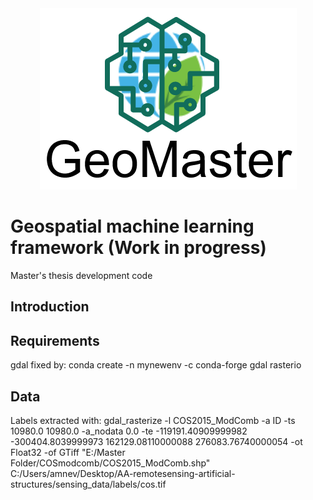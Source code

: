 <div align="center">
  <img src="https://raw.githubusercontent.com/AMNeves/AA-remotesensing-artificial-structures/master/images/logo.png">
</div>

# Geospatial machine learning framework (Work in progress)
Master's thesis development code

## Introduction


## Requirements

gdal fixed by: conda create -n mynewenv -c conda-forge gdal rasterio


## Data



Labels extracted with: gdal_rasterize -l COS2015_ModComb -a ID -ts 10980.0 10980.0 -a_nodata 0.0 -te -119191.40909999982 -300404.8039999973 162129.08110000088 276083.76740000054 -ot Float32 -of GTiff "E:/Master Folder/COSmodcomb/COS2015_ModComb.shp" C:/Users/amnev/Desktop/AA-remotesensing-artificial-structures/sensing_data/labels/cos.tif